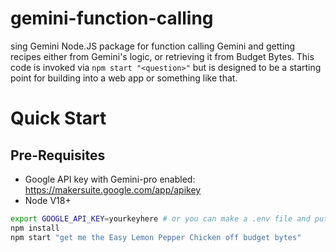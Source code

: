 # gemini-function-calling

sing Gemini Node.JS package for function calling Gemini and getting recipes either from Gemini's logic, or retrieving it from Budget Bytes. This code is invoked via `npm start "<question>"` but is designed to be a starting point for building into a web app or something like that.

# Quick Start

## Pre-Requisites

* Google API key with Gemini-pro enabled: https://makersuite.google.com/app/apikey
* Node V18+

```bash
export GOOGLE_API_KEY=yourkeyhere # or you can make a .env file and put the key in there
npm install 
npm start "get me the Easy Lemon Pepper Chicken off budget bytes"
```


